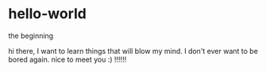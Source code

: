 # hello-world
the beginning

hi there,
I want to learn things that will blow my mind. I don't ever want to be bored again.
nice to meet you :)
 !!!!!!
